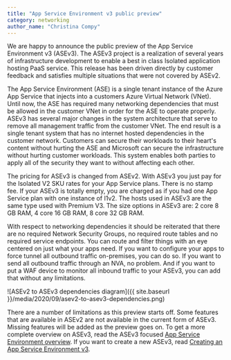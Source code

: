 ```yaml
---
title: "App Service Environment v3 public preview"
category: networking
author_name: "Christina Compy"
---
```


We are happy to announce the public preview of the App Service Environment v3 (ASEv3). The ASEv3 project is a realization of several years of infrastructure development to enable a best in class Isolated application hosting PaaS service. This release has been driven directly by customer feedback and satisfies multiple situations that were not covered by ASEv2.   

The App Service Environment (ASE) is a single tenant instance of the Azure App Service that injects into a customers Azure Virtual Network (VNet). Until now, the ASE has required many networking dependencies that must be allowed in the customer VNet in order for the ASE to operate properly. ASEv3 has several major changes in the system architecture that serve to remove all management traffic from the customer VNet. The end result is a single tenant system that has no internet hosted dependencies in the customer network. Customers can secure their workloads to their heart's content without hurting the ASE and Microsoft can secure the infrastructure without hurting customer workloads. This system enables both parties to apply all of the security they want to without affecting each other. 

The pricing for ASEv3 is changed from ASEv2.  With ASEv3 you just pay for the Isolated V2 SKU rates for your App Service plans. There is no stamp fee. If your ASEv3 is totally empty, you are charged as if you had one App Service plan with one instance of I1v2.  The hosts used in ASEv3 are the same type used with Premium V3. The size options in ASEv3 are: 2 core  8 GB RAM, 4 core 16 GB RAM, 8 core 32 GB RAM.  

With respect to networking dependencies it should be reiterated that there are no required Network Security Groups, no required route tables and no required service endpoints.  You can route and filter things with an eye centered on just what your apps need. If you want to configure your apps to force tunnel all outbound traffic on-premises, you can do so.  If you want to send all outbound traffic through an NVA, no problem. And if you want to put a WAF device to monitor all inbound traffic to your ASEv3, you can add that without any limitations. 

![ASEv2 to ASEv3 dependencies diagram]({{ site.baseurl }}/media/2020/09/asev2-to-asev3-dependencies.png)

There are a number of limitations as this preview starts off. Some features that are available in ASEv2 are not available in the current form of ASEv3. Missing features will be added as the preview goes on. To get a more complete overview on ASEv3, read the ASEv3 focused [App Service Environment overview](https://docs.microsoft.com/azure/app-service/environment/overview).  If you want to create a new ASEv3, read [Creating an App Service Environment v3](https://docs.microsoft.com/en-us/azure/app-service/environment/creation). 


